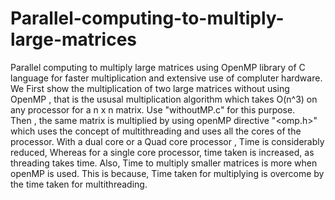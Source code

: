 # Parallel-computing-to-multiply-large-matrices
Parallel computing to multiply large matrices using OpenMP library of C language for faster multiplication and extensive use of compluter hardware. <br />
We First show the multiplication of two large matrices without using OpenMP , that is the ususal multiplication algorithm which takes O(n^3) on any processor for a n x n matrix.  Use "withoutMP.c" for this purpose.<br />
Then , the same matrix is multiplied by using openMP directive "<omp.h>" which uses the concept of multithreading and uses all the cores of the processor. With a dual core or a Quad core processor , Time is considerably reduced, Whereas for a single core processor, time taken is increased, as threading takes time. Also, Time to multiply smaller matrices is more when openMP is used. This is because, Time taken for multiplying is overcome by the time taken for multithreading.

